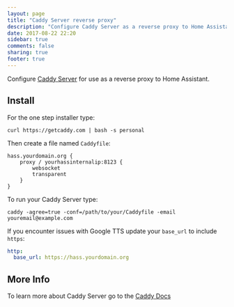 ```yaml
---
layout: page
title: "Caddy Server reverse proxy"
description: "Configure Caddy Server as a reverse proxy to Home Assistant."
date: 2017-08-22 22:20
sidebar: true
comments: false
sharing: true
footer: true
---
```


Configure [Caddy Server](https://caddyserver.com/) for use as a reverse proxy to Home Assistant.
## Install
For the one step installer type:
```
curl https://getcaddy.com | bash -s personal
```
Then create a file named ``Caddyfile``:
```
hass.yourdomain.org {
    proxy / yourhassinternalip:8123 {
        websocket
        transparent
    }
}
```
To run your Caddy Server type:
```
caddy -agree=true -conf=/path/to/your/Caddyfile -email youremail@example.com
```
If you encounter issues with Google TTS update your ``base_url`` to include ``https``:
```yaml
http:
  base_url: https://hass.yourdomain.org
```
## More Info
To learn more about Caddy Server go to the [Caddy Docs](https://caddyserver.com/docs)
